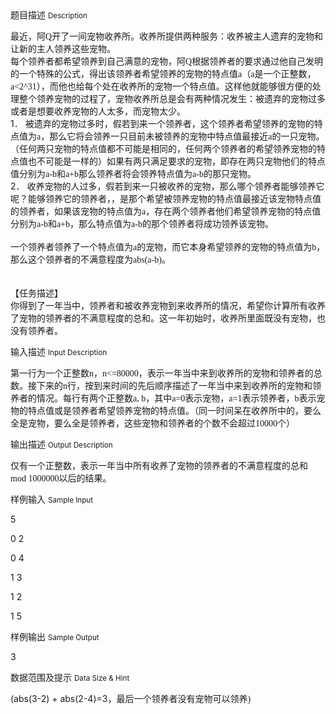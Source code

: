 <div class="panel panel-default">
<div class="area-title">
<span>
题目描述
<small>Description</small>
</span></div>
<div class="panel-body">

<p>最近，阿<span style="font-family: 'Times New Roman';">Q</span><span style="">开了一间宠物收养所。收养所提供两种服务：收养被主人遗弃的宠物和让新的主人领养这些宠物。 </span><br>每个领养者都希望领养到自己满意的宠物，阿<span style="font-family: 'Times New Roman';">Q</span><span style="">根据领养者的要求通过他自己发明的一个特殊的公式，得出该领养者希望领养的宠物的特点值</span><span style="font-family: 'Times New Roman';">a</span><span style="">（</span><span style="font-family: 'Times New Roman';">a</span><span style="">是一个正整数，</span><span style="font-family: 'Times New Roman';">a&lt;2^31</span><span style="">），而他也给每个处在收养所的宠物一个特点值。这样他就能够很方便的处理整个领养宠物的过程了，宠物收养所总是会有两种情况发生：被遗弃的宠物过多或者是想要收养宠物的人太多，而宠物太少。 </span><br>1<span style="">． 被遗弃的宠物过多时，假若到来一个领养者，这个领养者希望领养的宠物的特点值为</span><span style="font-family: 'Times New Roman';">a</span><span style="">，那么它将会领养一只目前未被领养的宠物中特点值最接近</span><span style="font-family: 'Times New Roman';">a</span><span style="">的一只宠物。（任何两只宠物的特点值都不可能是相同的，任何两个领养者的希望领养宠物的特点值也不可能是一样的）如果有两只满足要求的宠物，即存在两只宠物他们的特点值分别为</span><span style="font-family: 'Times New Roman';">a-b</span><span style="">和</span><span style="font-family: 'Times New Roman';">a+b</span><span style="">那么领养者将会领养特点值为</span><span style="font-family: 'Times New Roman';">a-b</span><span style="">的那只宠物。 </span><br>2<span style="">． 收养宠物的人过多，假若到来一只被收养的宠物，那么哪个领养者能够领养它呢？能够领养它的领养者，，是那个希望被领养宠物的特点值最接近该宠物特点值的领养者，如果该宠物的特点值为</span><span style="font-family: 'Times New Roman';">a</span><span style="">，存在两个领养者他们希望领养宠物的特点值分别为</span><span style="font-family: 'Times New Roman';">a-b</span><span style="">和</span><span style="font-family: 'Times New Roman';">a+b</span><span style="">，那么特点值为</span><span style="font-family: 'Times New Roman';">a-b</span><span style="">的那个领养者将成功领养该宠物。 </span><br><br>一个领养者领养了一个特点值为<span style="font-family: 'Times New Roman';">a</span><span style="">的宠物，而它本身希望领养的宠物的特点值为</span><span style="font-family: 'Times New Roman';">b</span><span style="">，那么这个领养者的不满意程度为</span><span style="font-family: 'Times New Roman';">abs(a-b)</span><span style="">。 </span><br><br><br>【任务描述】 <br>你得到了一年当中，领养者和被收养宠物到来收养所的情况，希望你计算所有收养了宠物的领养者的不满意程度的总和。这一年初始时，收养所里面既没有宠物，也没有领养者。 </p>

</div>
</div>

<div class="panel panel-default">
<div class="area-title">
<span>
输入描述
<small>Input Description</small>
</span></div>
<div class="panel-body">
<p>第一行为一个正整数<span style="font-family: 'Times New Roman';">n</span><span style="">，</span><span style="font-family: 'Times New Roman';">n&lt;=80000</span><span style="">，表示一年当中来到收养所的宠物和领养者的总数。接下来的</span><span style="font-family: 'Times New Roman';">n</span><span style="">行，按到来时间的先后顺序描述了一年当中来到收养所的宠物和领养者的情况。每行有两个正整数</span><span style="font-family: 'Times New Roman';">a, b</span><span style="">，其中</span><span style="font-family: 'Times New Roman';">a=0</span><span style="">表示宠物，</span><span style="font-family: 'Times New Roman';">a=1</span><span style="">表示领养者，</span><span style="font-family: 'Times New Roman';">b</span><span style="">表示宠物的特点值或是领养者希望领养宠物的特点值。（同一时间呆在收养所中的，要么全是宠</span><span style="">物，要么全是领养者，这些宠物和领养者的个数不会超过</span><span style="font-family: 'Times New Roman';">10000</span><span style="">个）</span></p>

</div>
</div>
<div  class="panel panel-default">
<div class="area-title">
<span>
输出描述
<small>Output Description</small>
</span></div>
<div class="panel-body">

<p class="p15">仅有一个正整数，表示一年当中所有收养了宠物的领养者的不满意程度的总和<span style="font-family: 'Times New Roman';">mod&nbsp;1000000</span><span style="font-family: 宋体;">以后的结果。</span></p>

</div>
</div>


<div class="panel panel-default">
<div class="area-title">
<span>
样例输入
<small>Sample Input</small>
</span></div>
<div class="panel-body">
<p>5</p>
<p>0 2</p>
<p>0 4</p>
<p>1 3</p>
<p>1 2</p>
<p>1 5</p>

</div>
</div>

<div class="panel panel-default">
<div class="area-title">
<span>
样例输出
<small>Sample Output</small>
</span></div>
<div class="panel-body">
<p>3</p>

</div>
</div>

<div class="panel panel-default">
<div class="area-title">
<span>
数据范围及提示
<small>Data Size & Hint</small>
</span></div>
<div class="panel-body">
<p>(abs(3-2) + abs(2-4)=3<span style="">，最后一个领养者没有宠物可以领养</span><span style="font-family: 'Times New Roman';">)</span></p>
</div>
</div>